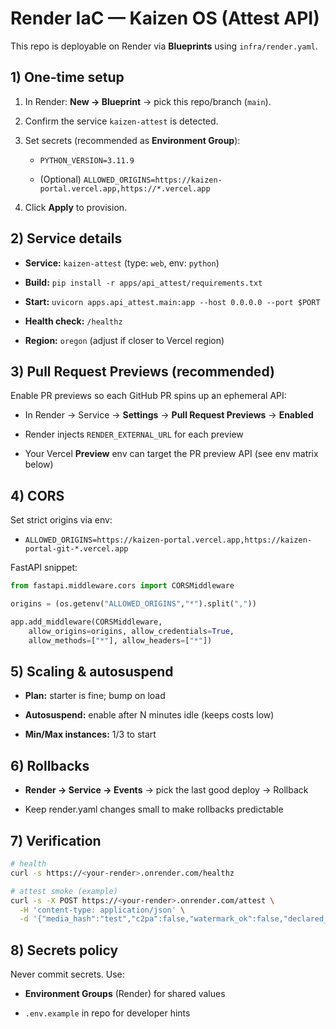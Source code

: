 # Render IaC — Kaizen OS (Attest API)

This repo is deployable on Render via **Blueprints** using `infra/render.yaml`.

## 1) One-time setup

1. In Render: **New → Blueprint** → pick this repo/branch (`main`).

2. Confirm the service `kaizen-attest` is detected.

3. Set secrets (recommended as **Environment Group**):

   - `PYTHON_VERSION=3.11.9`

   - (Optional) `ALLOWED_ORIGINS=https://kaizen-portal.vercel.app,https://*.vercel.app`

4. Click **Apply** to provision.

## 2) Service details

- **Service:** `kaizen-attest` (type: `web`, env: `python`)

- **Build:** `pip install -r apps/api_attest/requirements.txt`

- **Start:** `uvicorn apps.api_attest.main:app --host 0.0.0.0 --port $PORT`

- **Health check:** `/healthz`

- **Region:** `oregon` (adjust if closer to Vercel region)

## 3) Pull Request Previews (recommended)

Enable PR previews so each GitHub PR spins up an ephemeral API:

- In Render → Service → **Settings** → **Pull Request Previews** → **Enabled**

- Render injects `RENDER_EXTERNAL_URL` for each preview

- Your Vercel **Preview** env can target the PR preview API (see env matrix below)

## 4) CORS

Set strict origins via env:

- `ALLOWED_ORIGINS=https://kaizen-portal.vercel.app,https://kaizen-portal-git-*.vercel.app`

FastAPI snippet:

```py
from fastapi.middleware.cors import CORSMiddleware

origins = (os.getenv("ALLOWED_ORIGINS","*").split(","))

app.add_middleware(CORSMiddleware,
    allow_origins=origins, allow_credentials=True,
    allow_methods=["*"], allow_headers=["*"])
```

## 5) Scaling & autosuspend

- **Plan:** starter is fine; bump on load

- **Autosuspend:** enable after N minutes idle (keeps costs low)

- **Min/Max instances:** 1/3 to start

## 6) Rollbacks

- **Render → Service → Events** → pick the last good deploy → Rollback

- Keep render.yaml changes small to make rollbacks predictable

## 7) Verification

```bash
# health
curl -s https://<your-render>.onrender.com/healthz

# attest smoke (example)
curl -s -X POST https://<your-render>.onrender.com/attest \
  -H 'content-type: application/json' \
  -d '{"media_hash":"test","c2pa":false,"watermark_ok":false,"declared_synthetic":true}'
```

## 8) Secrets policy

Never commit secrets. Use:

- **Environment Groups** (Render) for shared values

- `.env.example` in repo for developer hints

